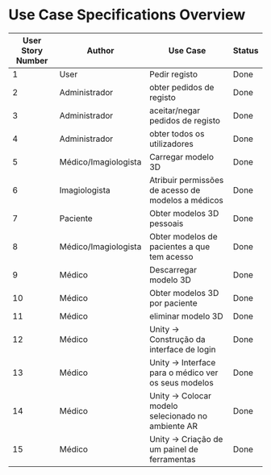 # Use Case Specifications Overview

| User Story Number | Author               | Use Case                                             | Status |
|-------------------|----------------------|------------------------------------------------------|--------|
| 1                 | User                 | Pedir registo                                        | Done   |
| 2                 | Administrador        | obter pedidos de registo                             | Done   |
| 3                 | Administrador        | aceitar/negar pedidos de registo                     | Done   |
| 4                 | Administrador        | obter todos os utilizadores                          | Done   |
| 5                 | Médico/Imagiologista | Carregar modelo 3D                                   | Done   |
| 6                 | Imagiologista        | Atribuir permissões de acesso de modelos a médicos   | Done   |
| 7                 | Paciente             | Obter modelos 3D pessoais                            | Done   |
| 8                 | Médico/Imagiologista | Obter modelos de pacientes a que tem acesso          | Done   |
| 9                 | Médico               | Descarregar modelo 3D                                | Done   |
| 10                | Médico               | Obter modelos 3D por paciente                        | Done   |
| 11                | Médico               | eliminar modelo 3D                                   | Done   |
| 12                | Médico               | Unity -> Construção da interface de login            | Done   |
| 13                | Médico               | Unity -> Interface para o médico ver os seus modelos | Done   |
| 14                | Médico               | Unity -> Colocar modelo selecionado no ambiente AR   | Done   |
| 15                | Médico               | Unity -> Criação de um painel de ferramentas         | Done   |
